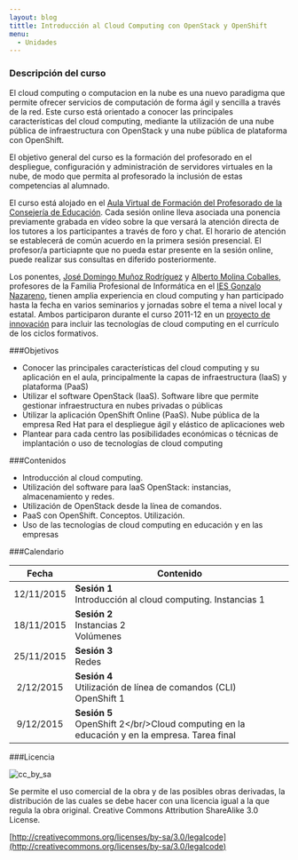 ```yaml
---
layout: blog
tittle: Introducción al Cloud Computing con OpenStack y OpenShift
menu:
  - Unidades
---
```

### Descripción del curso

El cloud computing o computacion en la nube es una nuevo paradigma que permite
ofrecer servicios de computación de forma ágil y sencilla a través de la
red. Este curso está orientado a conocer las principales características del
cloud computing, mediante la utilización de una nube pública de infraestructura
con OpenStack y una nube pública de plataforma con OpenShift. 

El objetivo general del curso es la formación del profesorado en el despliegue, 
configuración y administración de servidores virtuales en la nube, de modo que
permita al profesorado la inclusión de estas competencias al alumnado. 

El curso está alojado en el
[Aula Virtual de Formación del Profesorado de la Consejería de Educación](http://educacionadistancia.juntadeandalucia.es/profesorado/course/view.php?id=880). Cada
sesión online lleva asociada una ponencia previamente grabada en vídeo sobre la
que versará la atención directa de los tutores a los participantes a través de
foro y chat. El horario de atención se establecerá de común acuerdo en la
primera sesión presencial. El profesor/a particiapnte que no pueda estar
presente en la sesión online, puede realizar sus consultas en diferido
posteriormente.

Los ponentes, [José Domingo Muñoz Rodríguez](http://www.josedomingo.org) y
[Alberto Molina Coballes](http://albertomolina.wordpress.com), profesores de la
Familia Profesional de Informática en el
[IES Gonzalo Nazareno](http://informatica.gonzalonazareno.org), tienen amplia
experiencia en cloud computing y han participado hasta la fecha en varios
seminarios y jornadas sobre el tema a nivel local y estatal. Ambos participaron
durante el curso 2011-12 en un
[proyecto de innovación](http://www.gonzalonazareno.org/cloud) para incluir las
tecnologías de cloud computing en el currículo de los ciclos formativos.

###Objetivos
* Conocer las principales características del cloud computing y su aplicación en
  el aula, principalmente la capas de infraestructura (IaaS)  y plataforma (PaaS)
* Utilizar el software OpenStack (IaaS). Software libre que permite gestionar
  infraestructura en nubes privadas o públicas
* Utilizar la aplicación OpenShift Online (PaaS). Nube pública de la empresa Red Hat para el despliegue ágil y elástico de aplicaciones web
* Plantear para cada centro las posibilidades económicas o técnicas de
  implantación o uso de tecnologías de cloud computing 


###Contenidos
* Introducción al cloud computing.
* Utilización del software para IaaS OpenStack: instancias, almacenamiento y
  redes.
* Utilización de OpenStack desde la línea de comandos.
* PaaS con OpenShift. Conceptos. Utilización.
* Uso de las tecnologías de cloud computing en educación y en las empresas

###Calendario


|Fecha|Contenido|
|:---:|---------|
|12/11/2015|**Sesión 1**<br/>Introducción al cloud computing. Instancias 1<br/>|
|18/11/2015|**Sesión 2**<br/>Instancias 2<br/>Volúmenes|
|25/11/2015|**Sesión 3**<br/>Redes|
|2/12/2015|**Sesión 4**<br/>Utilización de línea de comandos (CLI)<br/>OpenShift 1|
|9/12/2015|**Sesión 5**<br/>OpenShift 2</br/>Cloud computing en la educación y en la empresa. Tarea final|

###Licencia

![cc_by_sa](http://iesgn.github.io/cloud/img/cc_by_sa.png)

Se permite el uso comercial de la obra y de las posibles obras derivadas, la
distribución de las cuales se debe hacer con una licencia igual a la que regula
la obra original. Creative Commons Attribution ShareAlike 3.0 License.

[http://creativecommons.org/licenses/by-sa/3.0/legalcode](http://creativecommons.org/licenses/by-sa/3.0/legalcode)

